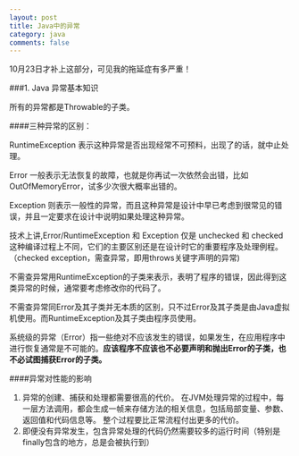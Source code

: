 ```yaml
---
layout: post
title: Java中的异常
category: java
comments: false
---
```

10月23日才补上这部分，可见我的拖延症有多严重！

###1. Java 异常基本知识

所有的异常都是Throwable的子类。

####三种异常的区别：

RuntimeException 表示这种异常是否出现经常不可预料，出现了的话，就中止处理。

Error 一般表示无法恢复的故障，也就是你再试一次依然会出错，比如 OutOfMemoryError，试多少次很大概率出错的。

Exception 则表示一般性的异常，而且这种异常是设计中早已考虑到很常见的错误，并且一定要求在设计中说明如果处理这种异常。


技术上讲,Error/RuntimeException 和 Exception 仅是 unchecked 和 checked 这种编译过程上不同，它们的主要区别还是在设计时它的重要程序及处理例程。
（checked exception，需查异常，即用throws关键字声明的异常)

不需查异常用RuntimeException的子类来表示，表明了程序的错误，因此得到这类异常的时候，通常要考虑修改你的代码了。

不需查异常同Error及其子类并无本质的区别，只不过Error及其子类是由Java虚拟机使用。而RuntimeException及其子类由程序员使用。

系统级的异常（Error）指一些绝对不应该发生的错误，如果发生，在应用程序中进行恢复通常是不可能的。**应该程序不应该也不必要声明和抛出Error的子类，也不必试图捕获Error的子类。**

####异常对性能的影响
1. 异常的创建、捕获和处理都需要很高的代价。 在JVM处理异常的过程中，每一层方法调用，都会生成一帧来存储方法的相关信息，包括局部变量、参数、返回值和代码信息等。 整个过程要比正常流程付出更多的代价。
2. 即便没有异常发生，包含异常处理的代码仍然需要较多的运行时间（特别是finally包含的地方，总是会被执行到）
